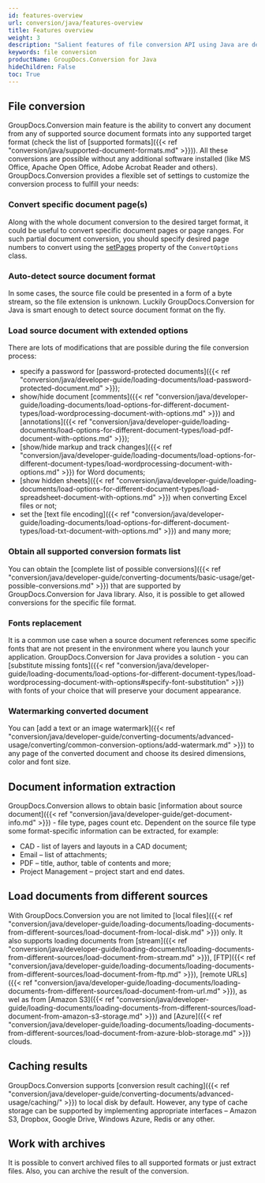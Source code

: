 ```yaml
---
id: features-overview
url: conversion/java/features-overview
title: Features overview
weight: 3
description: "Salient features of file conversion API using Java are described in this article"
keywords: file conversion
productName: GroupDocs.Conversion for Java
hideChildren: False
toc: True
---
```

## File conversion

GroupDocs.Conversion main feature is the ability to convert any document from any of supported source document formats into any supported target format (check the list of  [supported formats]({{< ref "conversion/java/supported-document-formats.md" >}})). All these conversions are possible without any additional software installed (like MS Office, Apache Open Office, Adobe Acrobat Reader and others).
GroupDocs.Conversion provides a flexible set of settings to customize the conversion process to fulfill your needs:

### Convert specific document page(s)

Along with the whole document conversion to the desired target format, it could be useful to convert specific document pages or page ranges. For such partial document conversion, you should specify desired page numbers to convert using the [setPages](https://reference.groupdocs.com/java/conversion/com.groupdocs.conversion.options.convert/ConvertOptions#setPages%28java.util.List%29) property of the `ConvertOptions` class.

### Auto-detect source document format

In some cases, the source file could be presented in a form of a byte stream, so the file extension is unknown.
Luckily GroupDocs.Conversion for Java is smart enough to detect source document format on the fly.

### Load source document with extended options

There are lots of modifications that are possible during the file conversion process:

- specify a password for [password-protected documents]({{< ref "conversion/java/developer-guide/loading-documents/load-password-protected-document.md" >}});
- show/hide document [comments]({{< ref "conversion/java/developer-guide/loading-documents/load-options-for-different-document-types/load-wordprocessing-document-with-options.md" >}}) and [annotations]({{< ref "conversion/java/developer-guide/loading-documents/load-options-for-different-document-types/load-pdf-document-with-options.md" >}});
- [show/hide markup and track changes]({{< ref "conversion/java/developer-guide/loading-documents/load-options-for-different-document-types/load-wordprocessing-document-with-options.md" >}}) for Word documents;
- [show hidden sheets]({{< ref "conversion/java/developer-guide/loading-documents/load-options-for-different-document-types/load-spreadsheet-document-with-options.md" >}}) when converting Excel files or not;
- set the [text file encoding]({{< ref "conversion/java/developer-guide/loading-documents/load-options-for-different-document-types/load-txt-document-with-options.md" >}}) and many more;

### Obtain all supported conversion formats list

You can obtain the [complete list of possible conversions]({{< ref "conversion/java/developer-guide/converting-documents/basic-usage/get-possible-conversions.md" >}}) that are supported by GroupDocs.Conversion for Java library. Also, it is possible to get allowed conversions for the specific file format.

### Fonts replacement

It is a common use case when a source document references some specific fonts that are not present in the environment where you launch your application. GroupDocs.Conversion for Java provides a solution - you can [substitute missing fonts]({{< ref "conversion/java/developer-guide/loading-documents/load-options-for-different-document-types/load-wordprocessing-document-with-options#specify-font-substitution" >}}) with fonts of your choice that will preserve your document appearance.

### Watermarking converted document

You can [add a text or an image watermark]({{< ref "conversion/java/developer-guide/converting-documents/advanced-usage/converting/common-conversion-options/add-watermark.md" >}}) to any page of the converted document and choose its desired dimensions, color and font size.

## Document information extraction

GroupDocs.Conversion allows to obtain basic [information about source document]({{< ref "conversion/java/developer-guide/get-document-info.md" >}}) - file type, pages count etc. Dependent on the source file type some format-specific information can be extracted, for example:

- CAD - list of layers and layouts in a CAD document;
- Email – list of attachments;
- PDF – title, author, table of contents and more;
- Project Management – project start and end dates.

## Load documents from different sources

With GroupDocs.Conversion you are not limited to [local files]({{< ref "conversion/java/developer-guide/loading-documents/loading-documents-from-different-sources/load-document-from-local-disk.md" >}}) only. It also supports loading documents from [stream]({{< ref "conversion/java/developer-guide/loading-documents/loading-documents-from-different-sources/load-document-from-stream.md" >}}), [FTP]({{< ref "conversion/java/developer-guide/loading-documents/loading-documents-from-different-sources/load-document-from-ftp.md" >}}), [remote URLs]({{< ref "conversion/java/developer-guide/loading-documents/loading-documents-from-different-sources/load-document-from-url.md" >}}), as wel as from [Amazon S3]({{< ref "conversion/java/developer-guide/loading-documents/loading-documents-from-different-sources/load-document-from-amazon-s3-storage.md" >}}) and [Azure]({{< ref "conversion/java/developer-guide/loading-documents/loading-documents-from-different-sources/load-document-from-azure-blob-storage.md" >}}) clouds.

## Caching results

GroupDocs.Conversion supports [conversion result caching]({{< ref "conversion/java/developer-guide/converting-documents/advanced-usage/caching/" >}}) to local disk by default. However, any type of cache storage can be supported by implementing appropriate interfaces – Amazon S3, Dropbox, Google Drive, Windows Azure, Redis or any other.

## Work with archives
It is possible to convert archived files to all supported formats or just extract files. Also, you can archive the result of the conversion.